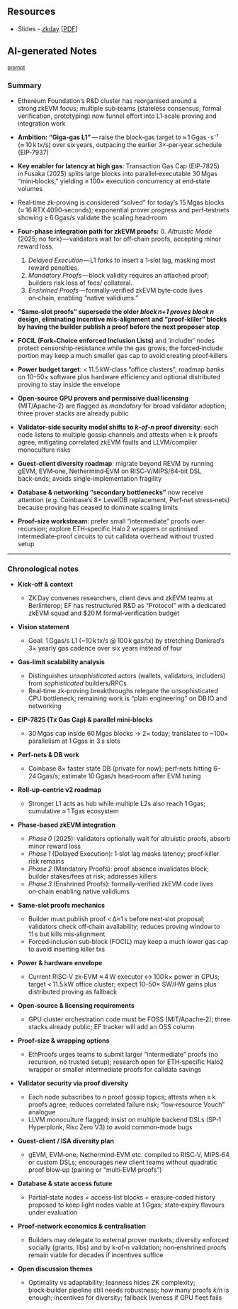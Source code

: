 ## Resources

- Slides - [zkday](https://docs.google.com/presentation/d/1U0w2GthAj71NcKCguqj8nQCtGqxgC8g1Y2KrkkH4prg/edit?usp=sharing) [[PDF](Slides-notes/11-Jun-zkday-kickoff-slides.pdf)]

## AI-generated Notes

<sup>[prompt](Slides-notes/AI-info.md)</sup>

### Summary

* Ethereum Foundation’s R\&D cluster has reorganised around a strong zkEVM focus; multiple sub‑teams (stateless consensus, formal verification, prototyping) now funnel effort into L1‑scale proving and integration work
* **Ambition: “Giga‑gas L1”** — raise the block‑gas target to ≈ 1 Ggas · s⁻¹ (≈ 10 k tx/s) over six years, outpacing the earlier 3×‑per‑year schedule (EIP‑7937)
* **Key enabler for latency at high gas**: Transaction Gas Cap (EIP‑7825) in Fusaka (2025) splits large blocks into parallel‑executable 30 Mgas “mini‑blocks,” yielding ≥ 100× execution concurrency at end‑state volumes
* Real‑time zk‑proving is considered “solved” for today’s 15 Mgas blocks (≈ 16 RTX 4090‑seconds); exponential prover progress and perf‑testnets showing ≥ 6 Ggas/s validate the scaling head‑room
* **Four‑phase integration path for zkEVM proofs:**
  0\. *Altruistic Mode* (2025; no fork) — validators wait for off‑chain proofs, accepting minor reward loss.

  1. *Delayed Execution* — L1 forks to insert a 1‑slot lag, masking most reward penalties.
  2. *Mandatory Proofs* — block validity requires an attached proof; builders risk loss of fees/ collateral.
  3. *Enshrined Proofs* — formally‑verified zkEVM byte‑code lives on‑chain, enabling “native validiums.”
* **“Same‑slot proofs” supersede the older *block n+1 proves block n* design, eliminating incentive mis‑alignment and “proof‑killer” blocks by having the builder publish a proof before the next proposer step**
* **FOCIL (Fork‑Choice enforced Inclusion Lists)** and ‘includer’ nodes protect censorship‑resistance while the gas grows; the forced‑include portion may keep a much smaller gas cap to avoid creating proof‑killers
* **Power budget target**: < 11.5 kW‑class “office clusters”; roadmap banks on 10–50× software plus hardware efficiency and optional distributed proving to stay inside the envelope
* **Open‑source GPU provers and permissive dual licensing** (MIT/Apache‑2) are flagged as *mandatory* for broad validator adoption; three prover stacks are already public
* **Validator‑side security model shifts to *k‑of‑n* proof diversity**: each node listens to multiple gossip channels and attests when ≥ k proofs agree, mitigating correlated zkEVM faults and LLVM/compiler monoculture risks
* **Guest‑client diversity roadmap**: migrate beyond REVM by running gEVM, EVM‑one, Nethermind‑EVM on RISC‑V/MIPS/64‑bit DSL back‑ends; avoids single‑implementation fragility
* **Database & networking “secondary bottlenecks”** now receive attention (e.g. Coinbase’s 8× LevelDB replacement, Perf‑net stress‑nets) because proving has ceased to dominate scaling limits
* **Proof‑size workstream**: prefer small “intermediate” proofs over recursion; explore ETH‑specific Halo 2 wrappers or optimised intermediate‑proof circuits to cut calldata overhead without trusted setup

---

### Chronological notes

* **Kick‑off & context**

  * ZK Day convenes researchers, client devs and zkEVM teams at Berlinterop; EF has restructured R\&D as “Protocol” with a dedicated zkEVM squad and \$20 M formal‑verification budget
* **Vision statement**

  * Goal: 1 Ggas/s L1 (\~10 k tx/s @ 100 k gas/tx) by stretching Dankrad’s 3× yearly gas cadence over six years instead of four
* **Gas‑limit scalability analysis**

  * Distinguishes *unsophisticated* actors (wallets, validators, includers) from *sophisticated* builders/RPCs
  * Real‑time zk‑proving breakthroughs relegate the unsophisticated CPU bottleneck; remaining work is “plain engineering” on DB IO and networking
* **EIP‑7825 (Tx Gas Cap) & parallel mini‑blocks**

  * 30 Mgas cap inside 60 Mgas blocks → 2× today; translates to \~100× parallelism at 1 Ggas in 3 s slots
* **Perf‑nets & DB work**

  * Coinbase 8× faster state DB (private for now); perf‑nets hitting 6–24 Ggas/s; estimate 10 Ggas/s head‑room after EVM tuning
* **Roll‑up‑centric v2 roadmap**

  * Stronger L1 acts as hub while multiple L2s also reach 1 Ggas; cumulative ≈ 1 Tgas ecosystem
* **Phase‑based zkEVM integration**

  * *Phase 0* (2025): validators optionally wait for altruistic proofs, absorb minor reward loss
  * *Phase 1* (Delayed Execution): 1‑slot lag masks latency; proof‑killer risk remains
  * *Phase 2* (Mandatory Proofs): proof absence invalidates block; builder stakes/fees at risk; addresses killers
  * *Phase 3* (Enshrined Proofs): formally‑verified zkEVM code lives on‑chain enabling native validiums
* **Same‑slot proofs mechanics**

  * Builder must publish proof < Δ≈1 s before next‑slot proposal; validators check off‑chain availability; reduces proving window to 11 s but kills mis‑alignment
  * Forced‑inclusion sub‑block (FOCIL) may keep a much lower gas cap to avoid inserting killer txs
* **Power & hardware envelope**

  * Current RISC‑V zk‑EVM ≈ 4 W executor ↔ 100 k× power in GPUs; target < 11.5 kW office cluster; expect 10–50× SW/HW gains plus distributed proving as fallback
* **Open‑source & licensing requirements**

  * GPU cluster orchestration code must be FOSS (MIT/Apache‑2); three stacks already public; EF tracker will add an OSS column
* **Proof‑size & wrapping options**

  * EthProofs urges teams to submit larger “intermediate” proofs (no recursion, no trusted setup); research open for ETH‑specific Halo2 wrapper or smaller intermediate proofs for calldata savings
* **Validator security via proof diversity**

  * Each node subscribes to *n* proof gossip topics; attests when ≥ k proofs agree; reduces correlated failure risk; “low‑resource Vouch” analogue
  * LLVM monoculture flagged; insist on multiple backend DSLs (SP‑1 Hyperplonk, Risc Zero V3) to avoid common‑mode bugs
* **Guest‑client / ISA diversity plan**

  * gEVM, EVM‑one, Nethermind‑EVM etc. compiled to RISC‑V, MIPS‑64 or custom DSLs; encourages new client teams without quadratic proof blow‑up (pairing or “multi‑EVM proofs”)
* **Database & state access future**

  * Partial‑state nodes + access‑list blocks + erasure‑coded history proposed to keep light nodes viable at 1 Ggas; state‑expiry flavours under evaluation
* **Proof‑network economics & centralisation**

  * Builders may delegate to external prover markets; diversity enforced socially (grants, libs) and by k‑of‑n validation; non‑enshrined proofs remain viable for decades if incentives suffice
* **Open discussion themes**

  * Optimality vs adaptability; leanness hides ZK complexity; block‑builder pipeline still needs robustness; how many proofs *k/n* is enough; incentives for diversity; fallback liveness if GPU fleet fails
